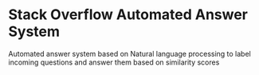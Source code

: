 # Stack Overflow Automated Answer System
Automated answer system based on Natural language processing to label incoming questions and answer them based on similarity scores
